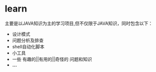 # learn
主要是以JAVA知识为主的学习项目,但不仅限于JAVA知识，同时包含以下：

* 设计模式
* 问题分析及排查
* shell自动化脚本
* 小工具
* 一些 有趣的||有用的||奇怪的 问题和知识
* **...**